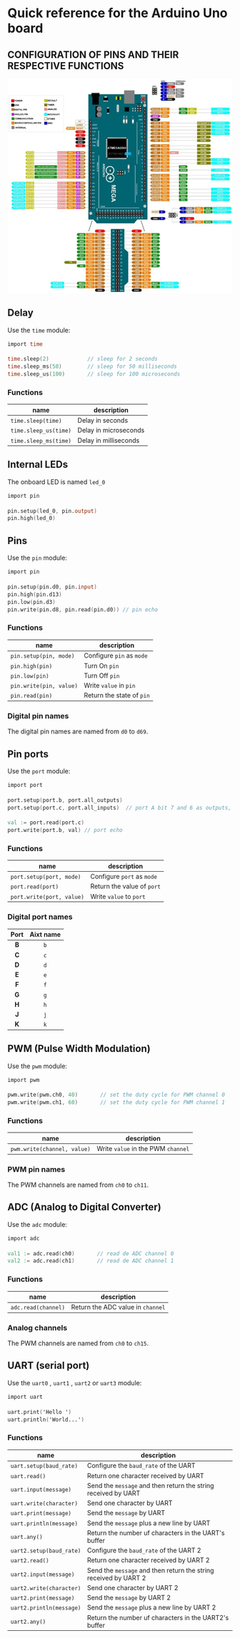 # Quick reference for the Arduino Uno board

## CONFIGURATION OF PINS AND THEIR RESPECTIVE FUNCTIONS

![Alt text](Arduino-Mega.jpg)


## Delay
Use the `time` module:

```v
import time

time.sleep(2)            // sleep for 2 seconds
time.sleep_ms(50)        // sleep for 50 milliseconds
time.sleep_us(100)       // sleep for 100 microseconds
```

### Functions
name                  | description
----------------------|----------------------
`time.sleep(time)`    | Delay in seconds
`time.sleep_us(time)` | Delay in microseconds
`time.sleep_ms(time)` | Delay in milliseconds


## Internal LEDs
The onboard LED is named `led_0` 

```v
import pin

pin.setup(led_0, pin.output)
pin.high(led_0)
```


## Pins
Use the `pin` module:

```v
import pin

pin.setup(pin.d0, pin.input)
pin.high(pin.d13)
pin.low(pin.d3)
pin.write(pin.d8, pin.read(pin.d0)) // pin echo
```

### Functions
name                    | description
------------------------|--------------------------
`pin.setup(pin, mode)`  | Configure `pin` as `mode`
`pin.high(pin)`         | Turn On `pin`
`pin.low(pin)`          | Turn Off `pin`
`pin.write(pin, value)` | Write `value` in `pin`
`pin.read(pin)`         | Return the state of `pin`


### Digital pin names
The digital pin names are named from `d0` to `d69`.


## Pin ports
Use the `port` module:

```v
import port

port.setup(port.b, port.all_outputs)
port.setup(port.c, port.all_inputs)  // port A bit 7 and 6 as outputs, the rest as inputs

val := port.read(port.c)
port.write(port.b, val) // port echo
```

### Functions
name                      | description
--------------------------|---------------------------
`port.setup(port, mode)`  | Configure `port` as `mode`
`port.read(port)`         | Return the value of `port`
`port.write(port, value)` | Write `value` to `port`

### Digital port names
| Port | Aixt name |
|:----:|:---------:|
| **B**| `b`       |
| **C**| `c`       |
| **D**| `d`       |
| **E**| `e`       |
| **F**| `f`       |
| **G**| `g`       |
| **H**| `h`       |
| **J**| `j`       |
| **K**| `k`       |


## PWM (Pulse Width Modulation)
Use the `pwm` module:

```v
import pwm

pwm.write(pwm.ch0, 40)       // set the duty cycle for PWM channel 0
pwm.write(pwm.ch1, 60)       // set the duty cycle for PWM channel 1
```

### Functions
name                        | description
----------------------------|-----------------------------------
`pwm.write(channel, value)` | Write `value` in the PWM `channel`

### PWM pin names
The PWM channels are named from `ch0` to `ch11`.


## ADC (Analog to Digital Converter)
Use the `adc` module:

```v
import adc

val1 := adc.read(ch0)       // read de ADC channel 0
val2 := adc.read(ch1)       // read de ADC channel 1
```

### Functions
name                | description
--------------------|----------------------------------
`adc.read(channel)` | Return the ADC value in `channel`

### Analog channels
The PWM channels are named from `ch0` to `ch15`.


## UART (serial port)
Use the `uart0` , `uart1` , `uart2` or `uart3` module:

```v
import uart

uart.print('Hello ')
uart.println('World...')
```

### Functions
name                     | description
-------------------------|---------------------------------------------------------------
`uart.setup(baud_rate)`  | Configure the `baud_rate` of the UART
`uart.read()`            | Return one character received by UART
`uart.input(message)`    | Send the `message` and then return the string received by UART
`uart.write(character)`  | Send one character by UART
`uart.print(message)`    | Send the `message` by UART
`uart.println(message)`  | Send the `message` plus a new line by UART
`uart.any()`             | Return the number uf characters in the UART's buffer
`uart2.setup(baud_rate)` | Configure the `baud_rate` of the UART 2
`uart2.read()`           | Return one character received by UART 2
`uart2.input(message)`   | Send the `message` and then return the string received by UART 2
`uart2.write(character)` | Send one character by UART 2
`uart2.print(message)`   | Send the `message` by UART 2
`uart2.println(message)` | Send the `message` plus a new line by UART 2
`uart2.any()`            | Return the number uf characters in the UART2's buffer